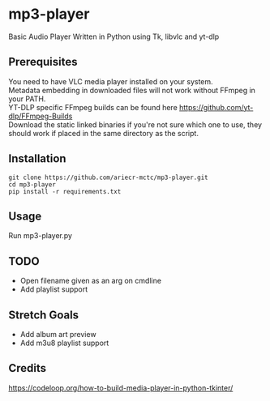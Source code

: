 mp3-player
=========
Basic Audio Player Written in Python using Tk, libvlc and yt-dlp

Prerequisites
--------------
You need to have VLC media player installed on your system.  
Metadata embedding in downloaded files will not work without FFmpeg in your PATH.  
YT-DLP specific FFmpeg builds can be found here https://github.com/yt-dlp/FFmpeg-Builds  
Download the static linked binaries if you're not sure which one to use, they should work if placed in the same directory as the script.

Installation
--------------
```
git clone https://github.com/ariecr-mctc/mp3-player.git
cd mp3-player
pip install -r requirements.txt
```

Usage
--------------
Run mp3-player.py

TODO
--------------
- Open filename given as an arg on cmdline
- Add playlist support

Stretch Goals
--------------
- Add album art preview
- Add m3u8 playlist support

Credits
--------------
https://codeloop.org/how-to-build-media-player-in-python-tkinter/